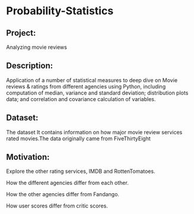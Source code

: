 # Probability-Statistics
Project:
--
Analyzing movie reviews


Description:
--

Application of a number of statistical measures to deep dive on Movie reviews & ratings from different agencies  using Python, including computation of median, variance and standard deviation; distribution plots data; and correlation and covariance calculation of variables.

Dataset:
--


The dataset  It contains information on how major movie review services rated movies.The data originally came from FiveThirtyEight

Motivation:
--

Explore the other rating services, IMDB and RottenTomatoes.

How the different agencies differ from each other.

How the other agencies differ from Fandango.

How user scores differ from critic scores.
